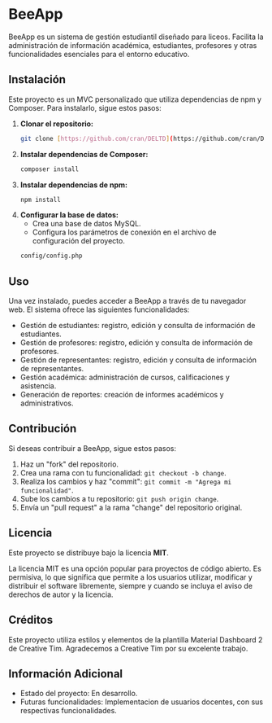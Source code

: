# BeeApp

BeeApp es un sistema de gestión estudiantil diseñado para liceos. Facilita la administración de información académica, estudiantes, profesores y otras funcionalidades esenciales para el entorno educativo.

## Instalación

Este proyecto es un MVC personalizado que utiliza dependencias de npm y Composer. Para instalarlo, sigue estos pasos:

1.  **Clonar el repositorio:**
    ```bash
    git clone [https://github.com/cran/DELTD](https://github.com/cran/DELTD)
    ```
2.  **Instalar dependencias de Composer:**
    ```bash
    composer install
    ```
3.  **Instalar dependencias de npm:**
    ```bash
    npm install
    ```
4.  **Configurar la base de datos:**
    * Crea una base de datos MySQL.
    * Configura los parámetros de conexión en el archivo de configuración del proyecto.
    ```bash
    config/config.php
    ```

## Uso

Una vez instalado, puedes acceder a BeeApp a través de tu navegador web. El sistema ofrece las siguientes funcionalidades:

* Gestión de estudiantes: registro, edición y consulta de información de estudiantes.
* Gestión de profesores: registro, edición y consulta de información de profesores.
* Gestión de representantes: registro, edición y consulta de información de representantes.
* Gestión académica: administración de cursos, calificaciones y asistencia.
* Generación de reportes: creación de informes académicos y administrativos.

## Contribución

Si deseas contribuir a BeeApp, sigue estos pasos:

1.  Haz un "fork" del repositorio.
2.  Crea una rama con tu funcionalidad: `git checkout -b change`.
3.  Realiza los cambios y haz "commit": `git commit -m "Agrega mi funcionalidad"`.
4.  Sube los cambios a tu repositorio: `git push origin change`.
5.  Envía un "pull request" a la rama "change" del repositorio original.

## Licencia

Este proyecto se distribuye bajo la licencia **MIT**.

La licencia MIT es una opción popular para proyectos de código abierto. Es permisiva, lo que significa que permite a los usuarios utilizar, modificar y distribuir el software libremente, siempre y cuando se incluya el aviso de derechos de autor y la licencia.

## Créditos

Este proyecto utiliza estilos y elementos de la plantilla Material Dashboard 2 de Creative Tim. Agradecemos a Creative Tim por su excelente trabajo.

## Información Adicional

* Estado del proyecto: En desarrollo.
* Futuras funcionalidades: Implementacion de usuarios docentes, con sus respectivas funcionalidades.